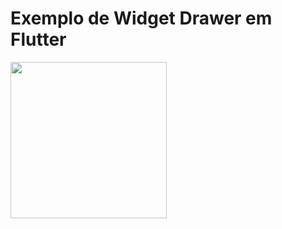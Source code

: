 # Exemplo de Widget Drawer em Flutter

<img src="https://github.com/ClebertJR/simple-example-drawer-in-flutter/assets/95129252/0691de0a-1977-4b3f-9002-4bf53b1f5f1a" width="250px"/>
